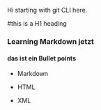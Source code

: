 Hi starting with git CLI here.

#this is a H1 heading 
### Learning Markdown jetzt
#### das ist ein Bullet points
 
+ Markdown
* HTML
- XML
